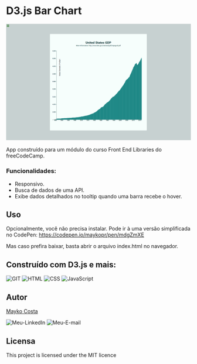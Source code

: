 # D3.js Bar Chart

![image](./image.png)

App construído para um módulo do curso Front End Libraries do freeCodeCamp.

### Funcionalidades:

-   Responsivo.
-   Busca de dados de uma API.
-   Exibe dados detalhados no tooltip quando uma barra recebe o hover.

## Uso

Opcionalmente, você não precisa instalar. Pode ir à uma versão simplificada no CodePen: https://codepen.io/maykopr/pen/mdgZmXE

Mas caso prefira baixar, basta abrir o arquivo index.html no navegador.

## Construído com D3.js e mais:

![GIT](https://img.shields.io/badge/GIT-E44C30?style=for-the-badge&logo=git&logoColor=white)
![HTML](https://img.shields.io/badge/HTML5-E34F26?style=for-the-badge&logo=html5&logoColor=white)
![CSS](https://img.shields.io/badge/CSS3-1572B6?style=for-the-badge&logo=css3&logoColor=white)
![JavaScript](https://img.shields.io/badge/JavaScript-F7DF1E?style=for-the-badge&logo=javascript&logoColor=black)

## Autor

[Mayko Costa](https://github.com/Maykopr)

![Meu-LinkedIn](https://img.shields.io/badge/LinkedIn-0077B5?style=for-the-badge&logo=linkedin&logoColor=white)
![Meu-E-mail](https://img.shields.io/badge/Microsoft_Outlook-0078D4?style=for-the-badge&logo=microsoft-outlook&logoColor=white)

## Licensa

This project is licensed under the MIT licence
